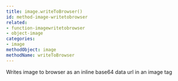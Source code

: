 ```yaml
---
title: image.writeToBrowser()
id: method-image-writetobrowser
related:
- function-imagewritetobrowser
- object-image
categories:
- image
methodObject: image
methodName: writeToBrowser
---
```


Writes image to browser as an inline base64 data url in an image tag
